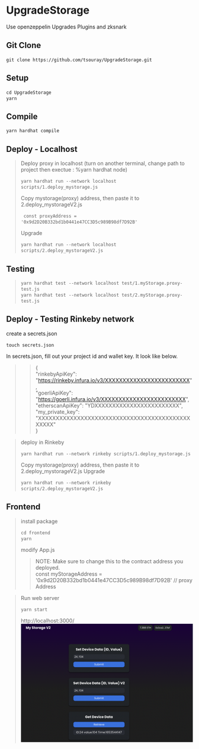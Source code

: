 # UpgradeStorage
Use openzeppelin Upgrades Plugins and zksnark

## Git Clone
```
git clone https://github.com/tsouray/UpgradeStorage.git
```
## Setup
```
cd UpgradeStorage
yarn
```
## Compile
```
yarn hardhat compile
```

## Deploy - Localhost
> Deploy proxy in localhost (turn on another terminal, change path to project then exectue : %yarn hardhat node)
> ```
> yarn hardhat run --network localhost scripts/1.deploy_mystorage.js
> ```
> Copy mystorage(proxy) address, then paste it to 2.deploy_mystorageV2.js
> ```
>  const proxyAddress = '0x9d2D20B332bd1b0441e47CC3D5c989B98df7D92B' 
> ```
> Upgrade 
> ```
> yarn hardhat run --network localhost scripts/2.deploy_mystorageV2.js 
> ```
  
## Testing
> ```
> yarn hardhat test --network localhost test/1.myStorage.proxy-test.js 
> yarn hardhat test --network localhost test/2.myStorage.proxy-test.js 
> ```

## Deploy - Testing Rinkeby network
create a secrets.json
```
touch secrets.json
```
In secrets.json, fill out your project id and wallet key. It look like below.   
>>{    
    "rinkebyApiKey": "https://rinkeby.infura.io/v3/XXXXXXXXXXXXXXXXXXXXXXXX",    
    "goerliApiKey": "https://goerli.infura.io/v3/XXXXXXXXXXXXXXXXXXXXXXXX",    
    "etherscanApiKey": "YDXXXXXXXXXXXXXXXXXXXXXXXX",    
    "my_private_key": "XXXXXXXXXXXXXXXXXXXXXXXXXXXXXXXXXXXXXXXXXXXXXXXX"    
}    

>deploy in Rinkeby 
> ```
> yarn hardhat run --network rinkeby scripts/1.deploy_mystorage.js
> ```
> Copy mystorage(proxy) address, then paste it to 2.deploy_mystorageV2.js
> Upgrade
> ```
> yarn hardhat run --network rinkeby scripts/2.deploy_mystorageV2.js 
> ```

## Frontend
>install package
>```
>cd frontend
>yarn
>```
>modify App.js
>>NOTE: Make sure to change this to the contract address you deployed.    
>>const myStorageAddress = '0x9d2D20B332bd1b0441e47CC3D5c989B98df7D92B' // proxy Address      

>Run web server
>```
>yarn start
>```
>http://localhost:3000/    
>![image](https://github.com/tsouray/UpgradeStorage/blob/main/frontend/webDemo.png)
>




